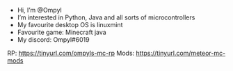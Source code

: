 - Hi, I’m @Ompyl
- I’m interested in Python, Java and all sorts of microcontrollers
- My favourite desktop OS is linuxmint
- Favourite game: Minecraft java
- My discord: Ompyl#6019

RP: https://tinyurl.com/ompyls-mc-rp
Mods: https://tinyurl.com/meteor-mc-mods
